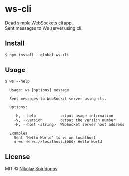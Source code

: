 # ws-cli
Dead simple WebSockets cli app.  
Sent messages to Ws server using cli.

## Install

```
$ npm install --global ws-cli
```


## Usage

```
$ ws --help

  Usage: ws [options] message

  Sent messages to WebSocket server using cli.

  Options:

    -h, --help           output usage information
    -V, --version        output the version number
    -H, --host <string>  WebSocket server host address

  Examples
    Sent 'Hello World' to ws on localhost
    $ ws -H ws://localhost:8080/ Hello World
```

## License

MIT © [Nikolay Spiridonov](https://github.com/sohje)
